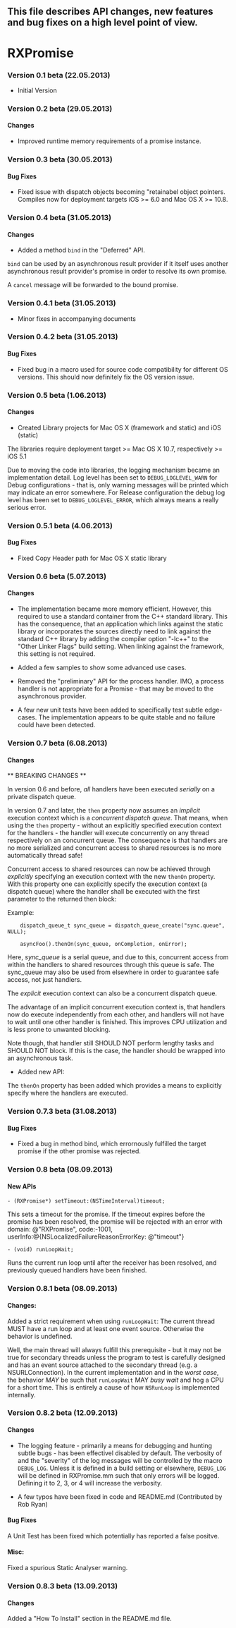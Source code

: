 ## This file describes API changes, new features and bug fixes on a high level point of view.

# RXPromise

### Version 0.1 beta (22.05.2013)

* Initial Version



### Version 0.2 beta (29.05.2013)

#### Changes

* Improved runtime memory requirements of a promise instance.


### Version 0.3 beta (30.05.2013)

#### Bug Fixes

* Fixed issue with dispatch objects becoming "retainabel object pointers. Compiles now for deployment targets iOS >= 6.0 and Mac OS X >= 10.8.


### Version 0.4 beta (31.05.2013)

#### Changes

* Added a method `bind` in the "Deferred" API.

`bind` can be used by an asynchronous result provider if it itself uses another asynchronous result provider's promise in order to resolve its own promise.

A `cancel` message will be forwarded to the bound promise.



### Version 0.4.1 beta (31.05.2013)

* Minor fixes in accompanying documents


### Version 0.4.2 beta (31.05.2013)

#### Bug Fixes

* Fixed bug in a macro used for source code compatibility for different OS versions. This should now definitely fix the OS version issue.


### Version 0.5 beta (1.06.2013)

#### Changes

* Created Library projects for Mac OS X (framework and static) and iOS (static)

The libraries require deployment target >= Mac OS X 10.7, respectively >= iOS 5.1

Due to moving the code into libraries, the logging mechanism became an implementation detail. Log level has been set to `DEBUG_LOGLEVEL_WARN` for Debug configurations - that is, only warning messages will be printed which may indicate an error somewhere. For Release configuration the debug log level has been set to `DEBUG_LOGLEVEL_ERROR`, which always means a really serious error.



### Version 0.5.1 beta (4.06.2013)

#### Bug Fixes

* Fixed Copy Header path for Mac OS X static library



### Version 0.6 beta (5.07.2013)

#### Changes 

* The implementation became more memory efficient. However, this required to use a standard container from the C++ standard library. This has the consequence, that an application which links against the static library or incorporates the sources directly need to link against the standard C++ library by adding the compiler option "-lc++" to the "Other Linker Flags" build setting. When linking against the framework, this setting is not required.


* Added a few samples to show some advanced use cases.


* Removed the "preliminary" API for the process handler. IMO, a process handler is not appropriate for a Promise - that may be moved to the asynchronous provider.


* A few new unit tests have been added to specifically test subtle edge-cases. The implementation appears to be quite stable and no failure could have been detected.


### Version 0.7 beta (6.08.2013)

#### Changes 

** BREAKING CHANGES **

 In version 0.6 and before, _all_ handlers have been executed _serially_ on a private dispatch queue.

In version 0.7 and later, the `then` property now assumes an _implicit_ execution context which is a _concurrent dispatch queue_. That means, when using the `then` property - without an explicitly specified execution context for the handlers - the handler will execute concurrently on any thread respectively on an concurrent queue. The consequence is that handlers are no more serialized and concurrent access to shared resources is no more automatically thread safe!

Concurrent access to shared resources can now be achieved through _explicitly_ specifying an execution context with the new `thenOn` property. With this property one can explicitly specify the execution context (a dispatch queue) where the handler shall be executed with the first parameter to the returned then block:

Example:

        dispatch_queue_t sync_queue = dispatch_queue_create("sync.queue", NULL);

        asyncFoo().thenOn(sync_queue, onCompletion, onError);

    
Here, _sync_queue_ is a serial queue, and due to this, concurrent access from within the handlers to shared resources through this queue is safe. The sync_queue may also be used from elsewhere in order to guarantee safe access, not just handlers.

The _explicit_ execution context can also be a concurrent dispatch queue.


The advantage of an implicit concurrent execution context is, that handlers now do execute independently from each other, and handlers will not have to wait until one other handler is finished. This improves CPU utilization and is less prone to unwanted blocking.

Note though, that handler still SHOULD NOT perform lengthy tasks and SHOULD NOT block. If this is the case, the handler should be wrapped into an asynchronous task.


* Added new API:  

The `thenOn` property has been added which provides a means to explicitly specify where the handlers are executed.



### Version 0.7.3 beta (31.08.2013)

#### Bug Fixes

* Fixed a bug in method bind, which errornously fulfilled the target promise if the other promise was rejected.



### Version 0.8 beta (08.09.2013)


#### New APIs

    - (RXPromise*) setTimeout:(NSTimeInterval)timeout;
    
This sets a timeout for the promise. If the timeout expires before the promise has been resolved, the promise will be rejected with an error with domain: @"RXPromise", code:-1001, userInfo:@{NSLocalizedFailureReasonErrorKey: @"timeout"}



    - (void) runLoopWait;

 Runs the current run loop until after the receiver has been resolved,
 and previously queued handlers have been finished.
 


### Version 0.8.1 beta (08.09.2013)

#### Changes:

Added a strict requirement when using `runLoopWait`: The current thread MUST have a run loop and at least one event source. Otherwise the behavior is undefined. 

Well, the main thread will always fulfill this prerequisite - but it may not be true for secondary threads unless the program to test is carefully designed and has an event source attached to the secondary thread (e.g. a NSURLConnection).
In the current implementation and in the _worst case_, the behavior *MAY* be such that `runLoopWait` MAY _busy wait_ and hog a CPU for a short time. This is entirely a cause of how `NSRunLoop` is implemented internally.



### Version 0.8.2 beta (12.09.2013)


#### Changes

 -  The logging feature - primarily a means for debugging and hunting subtle bugs - has been effectivel disabled by default. The verbosity of and the "severity" of the log messages will be controlled by the macro `DEBUG_LOG`. Unless it is defined in a build setting or elsewhere, `DEBUG_LOG` will be defined in RXPromise.mm such that only errors will be logged. Defining it to 2, 3, or 4 will increase the verbosity.


 -  A few typos have been fixed in code and README.md  (Contributed by Rob Ryan)



#### Bug Fixes

A Unit Test has been fixed which potentially has reported a false positve.


#### Misc:

 Fixed a spurious Static Analyser warning.



### Version 0.8.3 beta (13.09.2013)


#### Changes

Added a "How To Install" section in the README.md file.

 